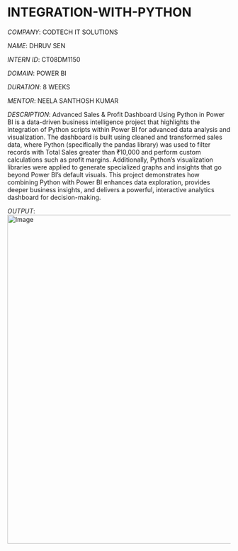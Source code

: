 # INTEGRATION-WITH-PYTHON

*COMPANY*: CODTECH IT SOLUTIONS

*NAME*: DHRUV SEN

*INTERN ID*: CT08DM1150

*DOMAIN*: POWER BI

*DURATION*: 8 WEEKS

*MENTOR*: NEELA SANTHOSH KUMAR

*DESCRIPTION*: Advanced Sales & Profit Dashboard Using Python in Power BI is a data-driven business intelligence project that highlights the integration of Python scripts within Power BI for advanced data analysis and visualization. The dashboard is built using cleaned and transformed sales data, where Python (specifically the pandas library) was used to filter records with Total Sales greater than ₹10,000 and perform custom calculations such as profit margins. Additionally, Python’s visualization libraries were applied to generate specialized graphs and insights that go beyond Power BI’s default visuals. This project demonstrates how combining Python with Power BI enhances data exploration, provides deeper business insights, and delivers a powerful, interactive analytics dashboard for decision-making.

*OUTPUT*: <img width="1441" height="742" alt="Image" src="https://github.com/user-attachments/assets/64b6e0a2-b0cd-4912-aaf3-2f332844ef4f" />
